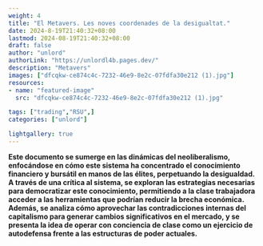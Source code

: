 ```yaml
---
weight: 4
title: "El Metavers. Les noves coordenades de la desigualtat."
date: 2024-8-19T21:40:32+08:00
lastmod: 2024-08-19T21:40:32+08:00
draft: false
author: "unlord"
authorLink: "https://unlordl4b.pages.dev/"
description: "Metavers"
images: ["dfcqkw-ce874c4c-7232-46e9-8e2c-07fdfa30e212 (1).jpg"]
resources:
- name: "featured-image"
  src: "dfcqkw-ce874c4c-7232-46e9-8e2c-07fdfa30e212 (1).jpg"

tags: ["trading","RSU",]
categories: ["unlord"]

lightgallery: true
---
```


<b>Este documento se sumerge en las dinámicas del neoliberalismo, enfocándose en cómo este sistema ha concentrado el conocimiento financiero y bursátil
en manos de las élites, perpetuando la desigualdad. A través de una crítica al sistema, se exploran las estrategias necesarias para democratizar este conocimiento,
permitiendo a la clase trabajadora acceder a las herramientas que podrían reducir la brecha económica. Además, se analiza cómo aprovechar las contradicciones internas
del capitalismo para generar cambios significativos en el mercado, y se presenta la idea de operar con conciencia de clase como un ejercicio de autodefensa frente
a las estructuras de poder actuales. </b>

<!--more-->
